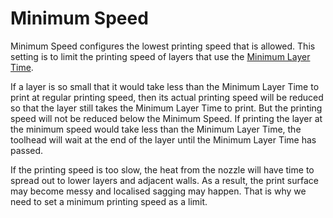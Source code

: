 Minimum Speed
====
Minimum Speed configures the lowest printing speed that is allowed. This setting is to limit the printing speed of layers that use the [Minimum Layer Time](cool_min_layer_time.md).

If a layer is so small that it would take less than the Minimum Layer Time to print at regular printing speed, then its actual printing speed will be reduced so that the layer still takes the Minimum Layer Time to print. But the printing speed will not be reduced below the Minimum Speed. If printing the layer at the minimum speed would take less than the Minimum Layer Time, the toolhead will wait at the end of the layer until the Minimum Layer Time has passed.

If the printing speed is too slow, the heat from the nozzle will have time to spread out to lower layers and adjacent walls. As a result, the print surface may become messy and localised sagging may happen. That is why we need to set a minimum printing speed as a limit. 